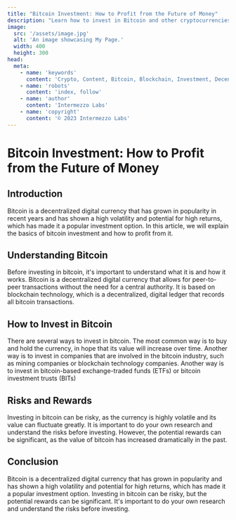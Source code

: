 ```yaml
---
title: "Bitcoin Investment: How to Profit from the Future of Money"
description: "Learn how to invest in Bitcoin and other cryptocurrencies. Understand the risks and rewards of investing in this emerging asset class and how to make informed decisions."
image:
  src: '/assets/image.jpg'
  alt: 'An image showcasing My Page.'
  width: 400
  height: 300
head:
  meta:
    - name: 'keywords'
      content: 'Crypto, Content, Bitcoin, Blockchain, Investment, Decentralized'
    - name: 'robots'
      content: 'index, follow'
    - name: 'author'
      content: 'Intermezzo Labs'
    - name: 'copyright'
      content: '© 2023 Intermezzo Labs'
---
```


# Bitcoin Investment: How to Profit from the Future of Money

## Introduction
Bitcoin is a decentralized digital currency that has grown in popularity in recent years and has shown a high volatility and potential for high returns, which has made it a popular investment option. In this article, we will explain the basics of bitcoin investment and how to profit from it.

## Understanding Bitcoin
Before investing in bitcoin, it's important to understand what it is and how it works. Bitcoin is a decentralized digital currency that allows for peer-to-peer transactions without the need for a central authority. It is based on blockchain technology, which is a decentralized, digital ledger that records all bitcoin transactions.

## How to Invest in Bitcoin
There are several ways to invest in bitcoin. The most common way is to buy and hold the currency, in hope that its value will increase over time. Another way is to invest in companies that are involved in the bitcoin industry, such as mining companies or blockchain technology companies. Another way is to invest in bitcoin-based exchange-traded funds (ETFs) or bitcoin investment trusts (BITs)

## Risks and Rewards
Investing in bitcoin can be risky, as the currency is highly volatile and its value can fluctuate greatly. It is important to do your own research and understand the risks before investing. However, the potential rewards can be significant, as the value of bitcoin has increased dramatically in the past.

## Conclusion
Bitcoin is a decentralized digital currency that has grown in popularity and has shown a high volatility and potential for high returns, which has made it a popular investment option. Investing in bitcoin can be risky, but the potential rewards can be significant. It's important to do your own research and understand the risks before investing.
